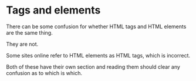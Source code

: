 
# Tags and elements

There can be some confusion for whether HTML tags and HTML elements are the same thing.

They are not.

Some sites online refer to HTML elements as HTML tags, which is incorrect.

Both of these have their own section and reading them should clear any confusion
as to which is which.
